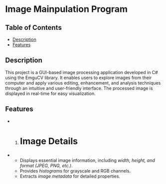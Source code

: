 # Image Mainpulation Program 

## Table of Contents
- [Description](#Description)
- [Features](#Features)

## Description
This project is a GUI-based image processing application developed in C# using the EmguCV library. It enables users to explore images from their computer and apply various editing, enhancement, and analysis techniques through an intuitive and user-friendly interface. The processed image is displayed in real-time for easy visualization.

## Features
- 1. # Image Details
- - Displays essential image information, including *width, height, and format (JPEG, PNG, etc.)*.  
   - Provides *histograms* for grayscale and RGB channels.  
   - Extracts *image metadata* for detailed properties.  
